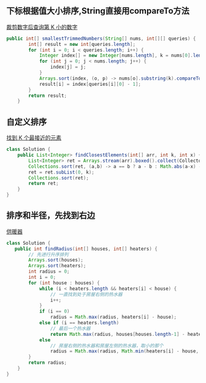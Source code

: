 ## 下标根据值大小排序,String直接用compareTo方法
[裁剪数字后查询第 K 小的数字](https://leetcode.cn/contest/weekly-contest-302/problems/query-kth-smallest-trimmed-number/)

```java
public int[] smallestTrimmedNumbers(String[] nums, int[][] queries) {
		int[] result = new int[queries.length];
		for (int i = 0; i < queries.length; i++) {
			Integer index[] = new Integer[nums.length], k = nums[0].length() - queries[i][1];
			for (int j = 0; j < nums.length; j++) {
				index[j] = j;
			}
			Arrays.sort(index, (o, p) -> nums[o].substring(k).compareTo(nums[p].substring(k)));
			result[i] = index[queries[i][0] - 1];
		}
		return result;
	}
```
## 自定义排序
[找到 K 个最接近的元素](https://leetcode.cn/problems/find-k-closest-elements/)
```java
class Solution {
    public List<Integer> findClosestElements(int[] arr, int k, int x) {
        List<Integer> ret = Arrays.stream(arr).boxed().collect(Collectors.toList());
        Collections.sort(ret, (a,b) -> a == b ? a - b : Math.abs(a-x) - Math.abs(b-x));
        ret = ret.subList(0, k);
        Collections.sort(ret);
        return ret;
    }
}
```

## 排序和半径，先找到右边
[供暖器](https://leetcode.cn/problems/heaters/)
```java
class Solution {
   public int findRadius(int[] houses, int[] heaters) {
        // 先进行升序排列
        Arrays.sort(houses);
        Arrays.sort(heaters);
        int radius = 0;
        int i = 0;
        for (int house : houses) {
            while (i < heaters.length && heaters[i] < house) {
                // 一直找到处于房屋右侧的热水器
                i++;
            }
            if (i == 0)
                radius = Math.max(radius, heaters[i] - house);
            else if (i == heaters.length)
                // 最后一个热水器
                return Math.max(radius, houses[houses.length-1] - heaters[heaters.length-1]) ;// 防止右边找不到热水器，所以用length-1替代
            else
                // 房屋右侧的热水器和房屋左侧的热水器，取小的那个
                radius = Math.max(radius, Math.min(heaters[i] - house, house - heaters[i - 1]));
        }
        return radius;
    }
}
```
